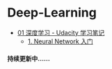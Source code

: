 # Deep-Learning
- [01 深度学习 - Udacity 学习笔记](https://github.com/Coder-AndyLee/Deep-Learning/tree/master/DeepLearning%20-%20Udacity)
	- [1. Neural Network 入门](https://github.com/Coder-AndyLee/Deep-Learning/blob/master/DeepLearning%20-%20Udacity/1.%20Neural%20Network%20%E5%85%A5%E9%97%A8.md)

#### 持续更新中……
